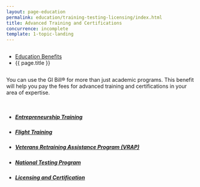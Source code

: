 ```yaml
---
layout: page-education
permalink: education/training-testing-licensing/index.html
title: Advanced Training and Certifications
concurrence: incomplete
template: 1-topic-landing
---
```


<div class="splash" markdown="0">
<div class="row" markdown="0">
<div class="small-12 columns" markdown="0">

<ul class="breadcrumbs" role="menubar" aria-label="Primary">
<li class="parent"><a href="{{ site.url }}/education/">Education Benefits</a></li>
<li class="active">{{ page.title }}</li>
</ul>

</div>
</div>
</div>

<div class="main" role="main" markdown="0">

<!--<div class="action-bar">
  <div class="row">
    <div class="small-12 columns">

    </div>
  </div>  
</div>-->

<div class="section one" markdown="0">
<div class="primary" markdown="0">
<div class="row" markdown="0">
<div class="small-12 columns" markdown="1">

You can use the GI Bill® for more than just academic programs. This benefit will help you pay the fees for advanced training and certifications in your area of expertise.

</div>
</div>
</div>

<div class="navigation">
  <div class="row">
    <div class="small-12 columns">
          <ul class="small-block-grid-1 medium-block-grid-3 cards small">
            <li>
              <a href="{{ site.url }}/education/training-testing-licensing/entrepreneurship-training">
                <h5>Entrepreneurship Training</h5>
              </a>
            </li>
            <li>
              <a href="{{ site.url }}/education/training-testing-licensing/flight-training">
                <h5>Flight Training</h5>
              </a>
            </li>
            <li>
              <a href="{{ site.url }}/education/training-testing-licensing/veterans-retraining">
                <h5>Veterans Retraining Assistance Program (VRAP)</h5>
              </a>
            </li>
            <li>
              <a href="{{ site.url }}/education/training-testing-licensing/national-testing-program">
                <h5>National Testing Program</h5>
              </a>
            </li>
            <li>
              <a href="{{ site.url }}/education/training-testing-licensing/licensing-certification">
                <h5>Licensing and Certification</h5>
              </a>
            </li>
          </ul>
        </div>
      </div>
</div>

</div>
